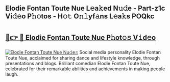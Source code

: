 ## Elodie Fontan Toute Nue L𝚎a𝚔ed N𝚞𝚍e - Part-z1c Vi𝚍𝚎o P𝚑𝚘tos - H𝚘𝚝 O𝚗𝚕yf𝚊ns L𝚎a𝚔s POQkc

# <h2><a href="http://kf4mz73.oniu.top/?m=Elodie+Fontan+Toute+Nue">🔗👉 🔴 Elodie Fontan Toute Nue P𝚑ot𝚘𝚜 V𝚒d𝚎o</a></h2>

[![Elodie Fontan Toute Nue Nu𝚍e𝚜](https://i.imgur.com/0qMVB7G.gif)](http://kf4mz73.oniu.top/?m=Elodie+Fontan+Toute+Nue)
Social media personality Elodie Fontan Toute Nue, acclaimed for sharing dance and lifestyle knowledge, through presentations and blogs. Brilliant comedian Elodie Fontan Toute Nue, celebrated for their remarkable abilities and achievements in making people laugh.  
